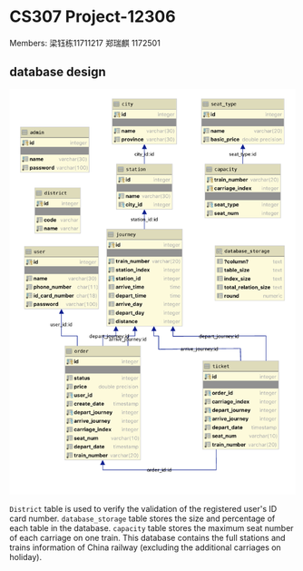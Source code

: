 # CS307 Project-12306
Members: 梁钰栋11711217  郑瑞麒 1172501

## database design

![database_design](images/design.jpg)

`District` table is used to verify the validation of the registered user's ID card number. `database_storage` table stores the size and percentage of each table in the database. `capacity` table stores the maximum seat number of each carriage on one train. This database contains the full stations and trains information of China railway (excluding the additional carriages on holiday).

